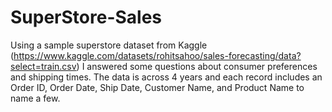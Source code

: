 # SuperStore-Sales

Using a sample superstore dataset from Kaggle (https://www.kaggle.com/datasets/rohitsahoo/sales-forecasting/data?select=train.csv) I answered some questions about consumer preferences and shipping times. The data is across 4 years and each record includes an Order ID, Order Date, Ship Date, Customer Name, and Product Name to name a few. 
